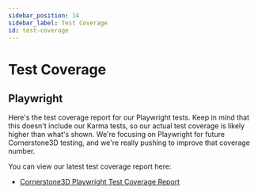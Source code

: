 ```yaml
---
sidebar_position: 14
sidebar_label: Test Coverage
id: test-coverage
---
```


# Test Coverage

## Playwright


Here's the test coverage report for our Playwright tests. Keep in mind that this doesn't include our Karma tests, so our actual test coverage is likely higher than what's shown. We're focusing on Playwright for future Cornerstone3D testing, and we're really pushing to improve that coverage number.


You can view our latest test coverage report here:
- [Cornerstone3D Playwright Test Coverage Report](https://www.cornerstonejs.org/coverage)
